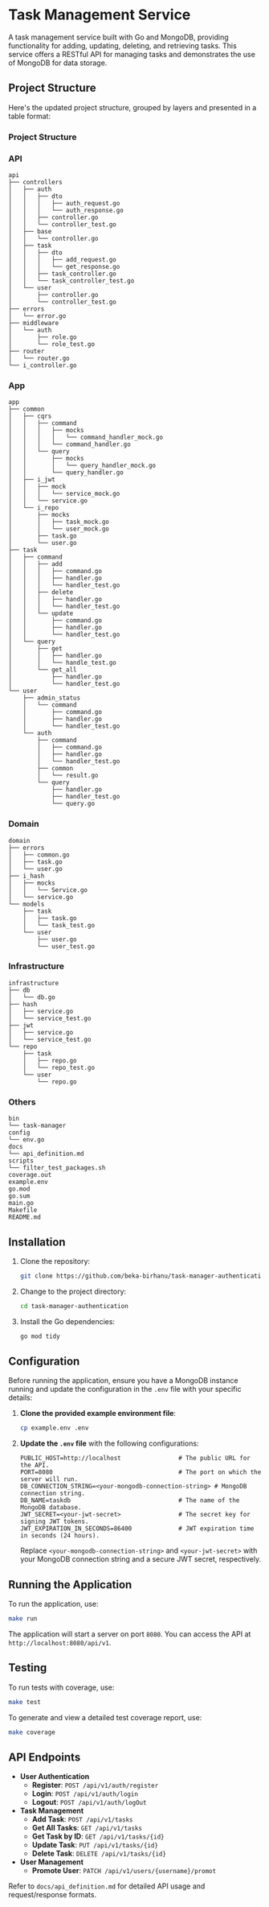 # Task Management Service

A task management service built with Go and MongoDB, providing functionality for adding, updating, deleting, and retrieving tasks. This service offers a RESTful API for managing tasks and demonstrates the use of MongoDB for data storage.

## Project Structure

Here's the updated project structure, grouped by layers and presented in a table format:

### Project Structure

### **API**

```
api
├── controllers
│   ├── auth
│   │   ├── dto
│   │   │   ├── auth_request.go
│   │   │   └── auth_response.go
│   │   ├── controller.go
│   │   └── controller_test.go
│   ├── base
│   │   └── controller.go
│   ├── task
│   │   ├── dto
│   │   │   ├── add_request.go
│   │   │   └── get_response.go
│   │   ├── task_controller.go
│   │   └── task_controller_test.go
│   └── user
│       ├── controller.go
│       └── controller_test.go
├── errors
│   └── error.go
├── middleware
│   └── auth
│       ├── role.go
│       └── role_test.go
├── router
│   └── router.go
└── i_controller.go
```

### **App**

```
app
├── common
│   ├── cqrs
│   │   ├── command
│   │   │   ├── mocks
│   │   │   │   └── command_handler_mock.go
│   │   │   └── command_handler.go
│   │   └── query
│   │       ├── mocks
│   │       │   └── query_handler_mock.go
│   │       └── query_handler.go
│   ├── i_jwt
│   │   ├── mock
│   │   │   └── service_mock.go
│   │   └── service.go
│   └── i_repo
│       ├── mocks
│       │   ├── task_mock.go
│       │   └── user_mock.go
│       ├── task.go
│       └── user.go
├── task
│   ├── command
│   │   ├── add
│   │   │   ├── command.go
│   │   │   ├── handler.go
│   │   │   └── handler_test.go
│   │   ├── delete
│   │   │   ├── handler.go
│   │   │   └── handler_test.go
│   │   └── update
│   │       ├── command.go
│   │       ├── handler.go
│   │       └── handler_test.go
│   └── query
│       ├── get
│       │   ├── handler.go
│       │   └── handle_test.go
│       └── get_all
│           ├── handler.go
│           └── handler_test.go
└── user
    ├── admin_status
    │   └── command
    │       ├── command.go
    │       ├── handler.go
    │       └── handler_test.go
    └── auth
        ├── command
        │   ├── command.go
        │   ├── handler.go
        │   └── handler_test.go
        ├── common
        │   └── result.go
        └── query
            ├── handler.go
            ├── handler_test.go
            └── query.go
```

### **Domain**

```
domain
├── errors
│   ├── common.go
│   ├── task.go
│   └── user.go
├── i_hash
│   ├── mocks
│   │   └── Service.go
│   └── service.go
└── models
    ├── task
    │   ├── task.go
    │   └── task_test.go
    └── user
        ├── user.go
        └── user_test.go
```

### **Infrastructure**

```
infrastructure
├── db
│   └── db.go
├── hash
│   ├── service.go
│   └── service_test.go
├── jwt
│   ├── service.go
│   └── service_test.go
└── repo
    ├── task
    │   ├── repo.go
    │   └── repo_test.go
    └── user
        └── repo.go
```

### **Others**

```
bin
└── task-manager
config
└── env.go
docs
└── api_definition.md
scripts
└── filter_test_packages.sh
coverage.out
example.env
go.mod
go.sum
main.go
Makefile
README.md
```

## Installation

1. Clone the repository:

   ```bash
   git clone https://github.com/beka-birhanu/task-manager-authentication.git
   ```

2. Change to the project directory:

   ```bash
   cd task-manager-authentication
   ```

3. Install the Go dependencies:

   ```bash
   go mod tidy
   ```

## Configuration

Before running the application, ensure you have a MongoDB instance running and update the configuration in the `.env` file with your specific details:

1. **Clone the provided example environment file**:

   ```bash
   cp example.env .env
   ```

2. **Update the `.env` file** with the following configurations:

   ```plaintext
   PUBLIC_HOST=http://localhost                # The public URL for the API.
   PORT=8080                                   # The port on which the server will run.
   DB_CONNECTION_STRING=<your-mongodb-connection-string> # MongoDB connection string.
   DB_NAME=taskdb                              # The name of the MongoDB database.
   JWT_SECRET=<your-jwt-secret>                # The secret key for signing JWT tokens.
   JWT_EXPIRATION_IN_SECONDS=86400             # JWT expiration time in seconds (24 hours).
   ```

   Replace `<your-mongodb-connection-string>` and `<your-jwt-secret>` with your MongoDB connection string and a secure JWT secret, respectively.

## Running the Application

To run the application, use:

```bash
make run
```

The application will start a server on port `8080`. You can access the API at `http://localhost:8080/api/v1`.

## Testing

To run tests with coverage, use:

```bash
make test
```

To generate and view a detailed test coverage report, use:

```bash
make coverage
```

## API Endpoints

- **User Authentication**
  - **Register**: `POST /api/v1/auth/register`
  - **Login**: `POST /api/v1/auth/login`
  - **Logout**: `POST /api/v1/auth/logOut`
- **Task Management**
  - **Add Task**: `POST /api/v1/tasks`
  - **Get All Tasks**: `GET /api/v1/tasks`
  - **Get Task by ID**: `GET /api/v1/tasks/{id}`
  - **Update Task**: `PUT /api/v1/tasks/{id}`
  - **Delete Task**: `DELETE /api/v1/tasks/{id}`
- **User Management**
  - **Promote User**: `PATCH /api/v1/users/{username}/promot`

Refer to `docs/api_definition.md` for detailed API usage and request/response formats.
